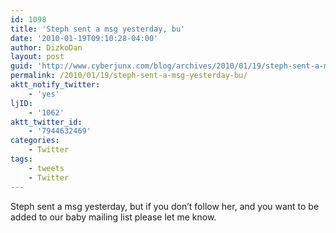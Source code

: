 ```yaml
---
id: 1098
title: 'Steph sent a msg yesterday, bu'
date: '2010-01-19T09:10:28-04:00'
author: DizkoDan
layout: post
guid: 'http://www.cyberjunx.com/blog/archives/2010/01/19/steph-sent-a-msg-yesterday-bu/'
permalink: /2010/01/19/steph-sent-a-msg-yesterday-bu/
aktt_notify_twitter:
    - 'yes'
ljID:
    - '1062'
aktt_twitter_id:
    - '7944632469'
categories:
    - Twitter
tags:
    - tweets
    - Twitter
---
```


Steph sent a msg yesterday, but if you don’t follow her, and you want to be added to our baby mailing list please let me know.